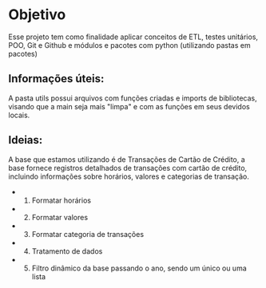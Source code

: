 # Objetivo

Esse projeto tem como finalidade aplicar conceitos de ETL, testes unitários, POO, Git e Github e módulos e pacotes com python (utilizando pastas em pacotes)

## Informações úteis:

A pasta utils possui arquivos com funções criadas e imports de bibliotecas, visando que a main seja mais "limpa" e com as funções em seus devidos locais.

## Ideias:

A base que estamos utilizando é de Transações de Cartão de Crédito, a base fornece registros detalhados de transações com cartão de crédito, incluindo informações sobre horários, valores e categorias de transação.

- 1. Formatar horários
- 2. Formatar valores
- 3. Formatar categoria de transações
- 4. Tratamento de dados
- 5. Filtro dinâmico da base passando o ano, sendo um único ou uma lista
